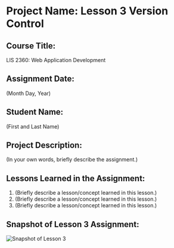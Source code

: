 # Project Name:  Lesson 3 Version Control

## Course Title:
LIS 2360:  Web Application Development

## Assignment Date:  
(Month Day, Year)

## Student Name:  
(First and Last Name)

## Project Description:
(In your own words, briefly describe the assignment.)

## Lessons Learned in the Assignment:
1. (Briefly describe a lesson/concept learned in this lesson.)
2. (Briefly describe a lesson/concept learned in this lesson.)
3. (Briefly describe a lesson/concept learned in this lesson.)

## Snapshot of Lesson 3 Assignment:
![Snapshot of Lesson 3](https://octodex.github.com/images/yaktocat.png)
